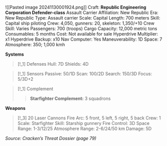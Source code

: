![[Pasted image 20241130001924.png]]
Craft: **Republic Engineering Corporation Defender-class**
Assault Carrier
Affiliation: New Republic
Era: New Republic
Type: Assault carrier
Scale: Capital
Length: 700 meters
Skill: Capital ship piloting
Crew: 4,050, gunners: 20, skeleton: 1,350/+10
Crew Skill: Varies
Passengers: 700 (troops)
Cargo Capacity: 12,000 metric tons
Consumables: 5 months
Cost: Not available for sale
Hyperdrive Multiplier: x1
Hyperdrive Backup: x10
Nav Computer: Yes
Maneuverability: 1D
Space: 7
Atmosphere: 350; 1,000 kmh

**Systems**
> [!_1] Defenses
> Hull: 7D
> Shields: 4D

> [!_1] Sensors
> Passive: 50/1D
> Scan: 100/2D
> Search: 150/3D
> Focus: 5/3D+2

> [!_1] Complement
> > **Starfighter Complement:** 3 squadrons

**Weapons**
> [!_3] 20 Laser Cannons
> Fire Arc: 5 front, 5 left, 5 right, 5 back
> Crew: 1
> Scale: Starfighter
> Skill: Starship gunnery
> Fire Control: 3D
> Space Range: 1-3/12/25
> Atmosphere Range: 2-6/24/50 km
> Damage: 5D




*Source: Cracken’s Threat Dossier (page 79)*